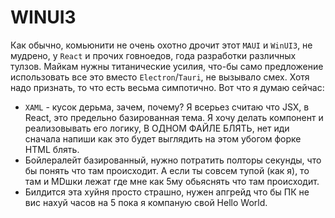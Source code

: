 # WINUI3
Как обычно, комьюнити не очень охотно дрочит этот `MAUI` и `WinUI3`, не мудрено, у `React` и прочих говноедов, года разработки различных тулзов. Майкам нужны титанические усилия, что-бы само предложение использовать все это вместо `Electron`/`Tauri`, не вызывало смех. Хотя надо признать, то что есть весьма симпотично. Вот что я думаю сейчас:
- `XAML` - кусок дерьма, зачем, почему? Я всерьез считаю что JSX, в React, это предельно базированная тема. Я хочу делать компонент и реализовывать его логику, В ОДНОМ ФАЙЛЕ БЛЯТЬ, нет иди сначала напиши как это будет выглядить на этом убогом форке HTML блять.
- Бойлералейт базированный, нужно потратить полторы секунды, что бы понять что там происходит. А если ты совсем тупой (как я), то там и MDшки лежат где мне как 5му обьяснять что там происходит.
- Билдится эта хуйня просто страшно, нужен апгрейд что бы ПК не вис нахуй часов на 5 пока я компаную свой Hello World.